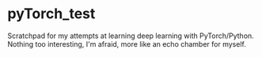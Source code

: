 # pyTorch_test
Scratchpad for my attempts at learning deep learning with PyTorch/Python. Nothing too interesting, I'm afraid, more like an echo chamber for myself.
